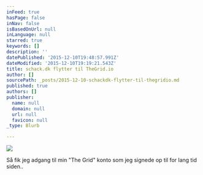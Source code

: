 ```yaml
---
inFeed: true
hasPage: false
inNav: false
isBasedOnUrl: null
inLanguage: null
starred: true
keywords: []
description: ''
datePublished: '2015-12-10T19:48:57.991Z'
dateModified: '2015-12-10T19:19:21.543Z'
title: schack.dk flytter til TheGrid.io
author: []
sourcePath: _posts/2015-12-10-schackdk-flytter-til-thegridio.md
published: true
authors: []
publisher:
  name: null
  domain: null
  url: null
  favicon: null
_type: Blurb

---
```

![](https://the-grid-user-content.s3-us-west-2.amazonaws.com/b3e63c86-c46d-4aef-af6a-9593ca5dad92.png)

Så fik jeg adgang til min "The Grid" konto som jeg signede op til for lang tid siden..